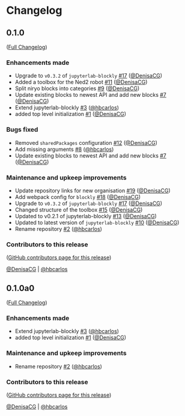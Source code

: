# Changelog

<!-- <START NEW CHANGELOG ENTRY> -->

## 0.1.0

([Full Changelog](https://github.com/jupyter-robotics/jupyterlab-niryo-one/compare/99737a8b11ccf7be67c38c6cf5710df46b5abb95...f2a531419800069c0dbf1d4b033f554bd38aba4f))

### Enhancements made

- Upgrade to `v0.3.2` of `jupyterlab-blockly` [#17](https://github.com/jupyter-robotics/jupyterlab-niryo-one/pull/17) ([@DenisaCG](https://github.com/DenisaCG))
- Added a toolbox for the Ned2 robot [#11](https://github.com/jupyter-robotics/jupyterlab-niryo-one/pull/11) ([@DenisaCG](https://github.com/DenisaCG))
- Split niryo blocks into categories [#9](https://github.com/jupyter-robotics/jupyterlab-niryo-one/pull/9) ([@DenisaCG](https://github.com/DenisaCG))
- Update existing blocks to newest API and add new blocks [#7](https://github.com/jupyter-robotics/jupyterlab-niryo-one/pull/7) ([@DenisaCG](https://github.com/DenisaCG))
- Extend jupyterlab-blockly [#3](https://github.com/jupyter-robotics/jupyterlab-niryo-one/pull/3) ([@hbcarlos](https://github.com/hbcarlos))
- added top level initialization  [#1](https://github.com/jupyter-robotics/jupyterlab-niryo-one/pull/1) ([@DenisaCG](https://github.com/DenisaCG))

### Bugs fixed

- Removed `sharedPackages` configuration [#12](https://github.com/jupyter-robotics/jupyterlab-niryo-one/pull/12) ([@DenisaCG](https://github.com/DenisaCG))
- Add missing arguments [#8](https://github.com/jupyter-robotics/jupyterlab-niryo-one/pull/8) ([@hbcarlos](https://github.com/hbcarlos))
- Update existing blocks to newest API and add new blocks [#7](https://github.com/jupyter-robotics/jupyterlab-niryo-one/pull/7) ([@DenisaCG](https://github.com/DenisaCG))

### Maintenance and upkeep improvements

- Update repository links for new organisation [#19](https://github.com/jupyter-robotics/jupyterlab-niryo-one/pull/19) ([@DenisaCG](https://github.com/DenisaCG))
- Add webpack config for `blockly` [#18](https://github.com/jupyter-robotics/jupyterlab-niryo-one/pull/18) ([@DenisaCG](https://github.com/DenisaCG))
- Upgrade to `v0.3.2` of `jupyterlab-blockly` [#17](https://github.com/jupyter-robotics/jupyterlab-niryo-one/pull/17) ([@DenisaCG](https://github.com/DenisaCG))
- Changed structure of the toolbox [#15](https://github.com/jupyter-robotics/jupyterlab-niryo-one/pull/15) ([@DenisaCG](https://github.com/DenisaCG))
- Updated to v0.2.1 of jupyterlab-blockly [#13](https://github.com/jupyter-robotics/jupyterlab-niryo-one/pull/13) ([@DenisaCG](https://github.com/DenisaCG))
- Updated to latest version of `jupyterlab-blockly` [#10](https://github.com/jupyter-robotics/jupyterlab-niryo-one/pull/10) ([@DenisaCG](https://github.com/DenisaCG))
- Rename repository [#2](https://github.com/jupyter-robotics/jupyterlab-niryo-one/pull/2) ([@hbcarlos](https://github.com/hbcarlos))

### Contributors to this release

([GitHub contributors page for this release](https://github.com/jupyter-robotics/jupyterlab-niryo-one/graphs/contributors?from=2022-07-01&to=2024-08-22&type=c))

[@DenisaCG](https://github.com/search?q=repo%3Ajupyter-robotics%2Fjupyterlab-niryo-one+involves%3ADenisaCG+updated%3A2022-07-01..2024-08-22&type=Issues) | [@hbcarlos](https://github.com/search?q=repo%3Ajupyter-robotics%2Fjupyterlab-niryo-one+involves%3Ahbcarlos+updated%3A2022-07-01..2024-08-22&type=Issues)

<!-- <END NEW CHANGELOG ENTRY> -->

## 0.1.0a0

([Full Changelog](https://github.com/QuantStack/jupyterlab-niryo-one/compare/99737a8b11ccf7be67c38c6cf5710df46b5abb95...fe24c8990bc7f096a90c64e4cd9fabdde176a194))

### Enhancements made

- Extend jupyterlab-blockly [#3](https://github.com/QuantStack/jupyterlab-niryo-one/pull/3) ([@hbcarlos](https://github.com/hbcarlos))
- added top level initialization  [#1](https://github.com/QuantStack/jupyterlab-niryo-one/pull/1) ([@DenisaCG](https://github.com/DenisaCG))

### Maintenance and upkeep improvements

- Rename repository [#2](https://github.com/QuantStack/jupyterlab-niryo-one/pull/2) ([@hbcarlos](https://github.com/hbcarlos))

### Contributors to this release

([GitHub contributors page for this release](https://github.com/QuantStack/jupyterlab-niryo-one/graphs/contributors?from=2022-07-01&to=2022-07-25&type=c))

[@DenisaCG](https://github.com/search?q=repo%3AQuantStack%2Fjupyterlab-niryo-one+involves%3ADenisaCG+updated%3A2022-07-01..2022-07-25&type=Issues) | [@hbcarlos](https://github.com/search?q=repo%3AQuantStack%2Fjupyterlab-niryo-one+involves%3Ahbcarlos+updated%3A2022-07-01..2022-07-25&type=Issues)
